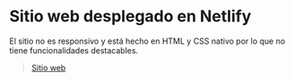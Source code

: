 # **Sitio web desplegado en Netlify**

El sitio no es responsivo y está hecho en HTML y CSS nativo por lo que no tiene funcionalidades destacables.

> [Sitio web](https://rad-kataifi-565486.netlify.app/)

